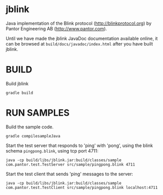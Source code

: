jblink 
======

Java implementation of the Blink protocol (http://blinkprotocol.org)
by Pantor Engineering AB (http://www.pantor.com).

Until we have made the jblink JavaDoc documentation available online, it can be browsed at 
`build/docs/javadoc/index.html` after you have built jblink.

BUILD
=====

Build jblink

	gradle build

RUN SAMPLES
===========

Build the sample code.

	gradle compilesampleJava

Start the test server that responds to 'ping' with 'pong', using the
blink schema `pingpong.blink`, using tcp port 4711:

	java -cp build/libs/jblink.jar:build/classes/sample com.pantor.test.TestServer src/sample/pingpong.blink 4711

Start the test client that sends 'ping' messages to the server:

	java -cp build/libs/jblink.jar:build/classes/sample com.pantor.test.TestClient src/sample/pingpong.blink localhost:4711

